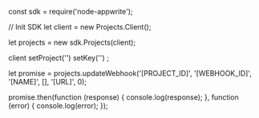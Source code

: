 const sdk = require('node-appwrite');

// Init SDK
let client = new Projects.Client();

let projects = new sdk.Projects(client);

client
    setProject('')
    setKey('')
;

let promise = projects.updateWebhook('[PROJECT_ID]', '[WEBHOOK_ID]', '[NAME]', [], '[URL]', 0);

promise.then(function (response) {
    console.log(response);
}, function (error) {
    console.log(error);
});